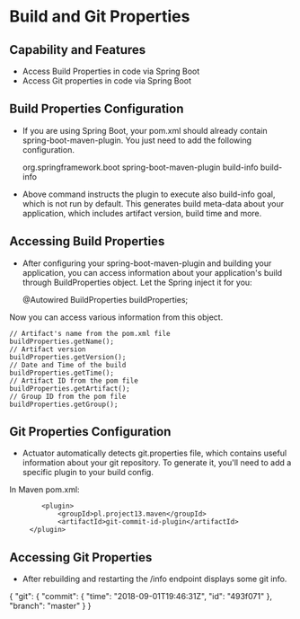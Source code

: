 # Build and Git Properties 

## Capability and Features
- Access Build Properties in code via Spring Boot
- Access Git properties in code via Spring Boot

## Build Properties Configuration
- If you are using Spring Boot, your pom.xml should already contain spring-boot-maven-plugin. You just need to add the following          configuration.

	<plugin>
    		<groupId>org.springframework.boot</groupId>
    		<artifactId>spring-boot-maven-plugin</artifactId>
    		<executions>        
    			<execution>            
    				<id>build-info</id>            
    				<goals>                
    					<goal>build-info</goal>            
    				</goals>        
    			</execution>    
    		</executions>
    	 </plugin>

 - Above command instructs the plugin to execute also build-info goal, which is not run by default. This generates build meta-data about your application, which includes artifact version, build time and more.
 
## Accessing Build Properties
- After configuring your spring-boot-maven-plugin and building your application, you can access information about your application's build through BuildProperties object. Let the Spring inject it for you:

	@Autowired
	BuildProperties buildProperties;
	
Now you can access various information from this object.

	// Artifact's name from the pom.xml file
	buildProperties.getName();
	// Artifact version
	buildProperties.getVersion();
	// Date and Time of the build
	buildProperties.getTime();
	// Artifact ID from the pom file
	buildProperties.getArtifact();
	// Group ID from the pom file
	buildProperties.getGroup();
	
## Git Properties Configuration
- Actuator automatically detects git.properties file, which contains useful information about your git repository. To generate it, you'll need to add a specific plugin to your build config.

In Maven pom.xml:

        	<plugin>
            	<groupId>pl.project13.maven</groupId>
            	<artifactId>git-commit-id-plugin</artifactId>
       	 </plugin>

## Accessing Git Properties	
- After rebuilding and restarting the /info endpoint displays some git info.

{
  "git": {
    "commit": {
      "time": "2018-09-01T19:46:31Z",
      "id": "493f071"
    },
    "branch": "master"
  }
}